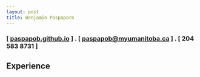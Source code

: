 ```yaml
---
layout: post
title: Benjamin Paspaporn
---
```


### [ [paspapob.github.io](http://paspapob.github.io) ] . [ paspapob@myumanitoba.ca ] . [ 204 583 8731 ]

Experience
---
